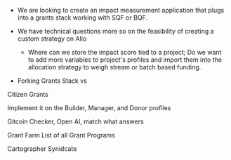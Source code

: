 
- We are looking to create an impact measurement application that plugs into a grants stack working with SQF or BQF.

- We have technical questions more so on the feasibility of creating a custom strategy on Allo
	- Where can we store the impact score tied to a project; Do we want to add more variables to project's profiles and import them into the allocation strategy to weigh stream or batch based funding.

- Forking Grants Stack vs 

Citizen Grants

Implement it on the Builder, Manager, and Donor profiles

Gitcoin Checker, Open AI, match what answers

Grant Farm
List of all Grant Programs

Cartographer Synidcate

